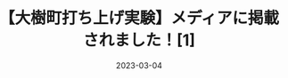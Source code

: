 ---
external: true
url: https://www.hokkaido-np.co.jp/article/811237
draft: false 
title: 【大樹町打ち上げ実験】メディアに掲載されました！[1]
description: 十勝毎日新聞に掲載されました。
date: 2023-03-04
---